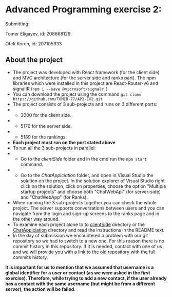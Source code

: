 # Advanced Programming exercise 2:
Submitting:

Tomer Eligayev, id: 208668129

Ofek Koren, id: 207105933

## **About the project**	
- The project was developed with React framework (for the client side) and MVC architecture (for the server side and ranks part).
The npm libraries which were installed in this project are React-Router-v6 and signalIR (`npm i --save @microsoft/signalr.`)
- You can download the project using the command `git clone https://github.com/TOMER-77/AP2-EX2.git`
- The project consists of 3 sub-projects and runs on 3 different ports:
- - 3000 for the client side.
-  - 5170 for the server side.
-  - 5189 for the rankings.
- **Each project must run on the port stated above**
- To run all the 3 sub-projects in parallel:
-  - Go to the *clientSide* folder and in the cmd run the `npm start` command.
-   - Go to the *ChatApplciation* folder, and open in Visual Studio the solution on the project. In the solution explorer of Visual Studio right click on the solution, click on properties, choose the option "Multiple startup projects" and choose both "ChatWebApi" (for server-side) and "ChatWebApp" (for Ranks).
- When running the 3 sub-projects together you can check the whole project. The server supports conversations between users and you can navigate from the login and sign-up screens to the ranks page and in the other way around.
- To examine each project alone to to [clientSide](https://github.com/TOMER-77/ap2-ex2/tree/main/clientSide "clientSide") directory or the [ChatApplciation](https://github.com/TOMER-77/ap2-ex2/tree/main/ChatApplciation "ChatApplciation")  directory and read the instructions in the README text.
- In the day of submission we encountered a problem with our git repository so we had to switch to a new one. For this reason there is no commit history in this repository. If it is needed, contact with one of us and we will provide you with a link to the old repository with the full commits history.

**It is important for us to mention that we assumed that username is a global identifier for a user or contact (as we were asked in the first exercise). Therefore, while trying to add a new contact, if the user already has a contact with the same username (but might be from a different server), the action will be failed.**
